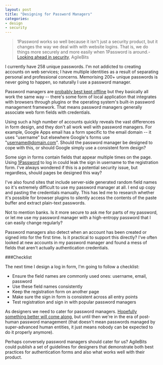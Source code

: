 ```yaml
---
layout: post
title: "Designing for Password Managers"
categories: 
- design
- security
---
```


> 1Password works so well because it isn't just a security product, but it changes the way we deal with with website logins. That is, we do things more securely and more easily when 1Password is around.<span class="source">- [Looking ahead in security](http://blog.agilebits.com/2011/04/looking-ahead-in-security/), AgileBits</source>

I currently have 258 unique passwords.  I'm not addicted to creating accounts on web services; I have multiple identities as a result of separating personal and professional concerns.  Memorising 200+ unique passwords is never going to happen, so naturally I use a password manager.

Password managers are [probably best kept offline](http://blog.lastpass.com/2011/05/lastpass-security-notification.html) but they basically all work the same way -- there's some form of local application that integrates with browsers through plugins or the operating system's built-in password management framework.  That means password managers generally associate web form fields with credentials.

Using such a high number of accounts quickly reveals the vast differences in form design, and they don't all work well with password managers.  For example, Google Apps email has a form specific to the email domain -- it uses "username" but elsewhere Google's forms use "username@domain.com".  Should the password manager be designed to cope with this, or should Google simply use a consistent form design?

Some sign in forms contain fields that appear multiple times on the page.  Using [1Password](http://agilebits.com/products/1Password) to log in could leak the sign in username to the registration form.  I've always wondered if this is a potential security issue, but regardless, should pages be designed this way?

I've also found sites that include server-side generated random field names so it's extremely difficult to use my password manager at all.  I end up copy and pasting the credentials manually.  This has led me to research whether it's possible for browser plugins to silently access the contents of the paste buffer and extract plain-text passwords.

Not to mention banks.  Is it more secure to ask me for parts of my password, or let me use my password manager with a high-entropy password that I can easily change regularly?

Password managers also detect when an account has been created or signed into for the first time.  Is it practical to support this directly?  I've often looked at new accounts in my password manager and found a mess of fields that aren't actually authentication credentials.

###Checklist

The next time I design a log in form, I'm going to follow a checklist:

* Ensure the field names are commonly used ones: username, email, password
* Use these field names consistently
* Keep the registration form on another page
* Make sure the sign in form is consistent across all entry points
* Test registration and sign in with popular password managers

As designers we need to cater for password managers.  [Hopefully something better will come along](http://www.lightbluetouchpaper.org/2011/08/12/pico-no-more-passwords-at-usenix-security/), but until then we're in the era of post-human password management (that doesn't mean passwords managed by super-advanced human entities, it just means nobody can be expected to do it properly anymore).

Perhaps conversely password managers should cater for us?  AgileBits could publish a set of guidelines for designers that demonstrate both best practices for authentication forms and also what works well with their product.


